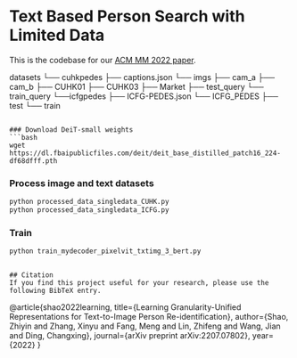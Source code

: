 # Text Based Person Search with Limited Data

This is the codebase for our [ACM MM 2022 paper](https://arxiv.org/abs/2207.07802).

datasets
└── cuhkpedes
    ├── captions.json
    └── imgs
        ├── cam_a
        ├── cam_b
        ├── CUHK01
        ├── CUHK03
        ├── Market
        ├── test_query
        └── train_query
└──icfgpedes
    ├── ICFG-PEDES.json
    └── ICFG_PEDES
        ├── test
        └── train

```

### Download DeiT-small weights
```bash
wget https://dl.fbaipublicfiles.com/deit/deit_base_distilled_patch16_224-df68dfff.pth
```
### Process image and text datasets
```bash
python processed_data_singledata_CUHK.py
python processed_data_singledata_ICFG.py
```


### Train
```bash
python train_mydecoder_pixelvit_txtimg_3_bert.py
```
```

## Citation
If you find this project useful for your research, please use the following BibTeX entry.
```
@article{shao2022learning,
  title={Learning Granularity-Unified Representations for Text-to-Image Person Re-identification},
  author={Shao, Zhiyin and Zhang, Xinyu and Fang, Meng and Lin, Zhifeng and Wang, Jian and Ding, Changxing},
  journal={arXiv preprint arXiv:2207.07802},
  year={2022}
}
```
